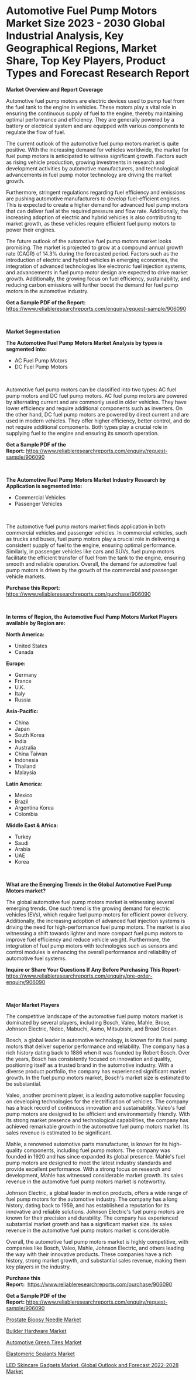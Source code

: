 <p><h1>Automotive Fuel Pump Motors Market Size 2023 - 2030 Global Industrial Analysis, Key Geographical Regions, Market Share, Top Key Players, Product Types and Forecast Research Report</h1></p><p><strong>Market Overview and Report Coverage</strong></p>
<p><p>Automotive fuel pump motors are electric devices used to pump fuel from the fuel tank to the engine in vehicles. These motors play a vital role in ensuring the continuous supply of fuel to the engine, thereby maintaining optimal performance and efficiency. They are generally powered by a battery or electrical system and are equipped with various components to regulate the flow of fuel.</p><p>The current outlook of the automotive fuel pump motors market is quite positive. With the increasing demand for vehicles worldwide, the market for fuel pump motors is anticipated to witness significant growth. Factors such as rising vehicle production, growing investments in research and development activities by automotive manufacturers, and technological advancements in fuel pump motor technology are driving the market growth.</p><p>Furthermore, stringent regulations regarding fuel efficiency and emissions are pushing automotive manufacturers to develop fuel-efficient engines. This is expected to create a higher demand for advanced fuel pump motors that can deliver fuel at the required pressure and flow rate. Additionally, the increasing adoption of electric and hybrid vehicles is also contributing to market growth, as these vehicles require efficient fuel pump motors to power their engines.</p><p>The future outlook of the automotive fuel pump motors market looks promising. The market is projected to grow at a compound annual growth rate (CAGR) of 14.3% during the forecasted period. Factors such as the introduction of electric and hybrid vehicles in emerging economies, the integration of advanced technologies like electronic fuel injection systems, and advancements in fuel pump motor design are expected to drive market growth. Additionally, the growing focus on fuel efficiency, sustainability, and reducing carbon emissions will further boost the demand for fuel pump motors in the automotive industry.</p></p>
<p><strong>Get a Sample PDF of the Report:</strong> <a href="https://www.reliableresearchreports.com/enquiry/request-sample/906090">https://www.reliableresearchreports.com/enquiry/request-sample/906090</a></p>
<p>&nbsp;</p>
<p><strong>Market Segmentation</strong></p>
<p><strong>The Automotive Fuel Pump Motors Market Analysis by types is segmented into:</strong></p>
<p><ul><li>AC Fuel Pump Motors</li><li>DC Fuel Pump Motors</li></ul></p>
<p>&nbsp;</p>
<p><p>Automotive fuel pump motors can be classified into two types: AC fuel pump motors and DC fuel pump motors. AC fuel pump motors are powered by alternating current and are commonly used in older vehicles. They have lower efficiency and require additional components such as inverters. On the other hand, DC fuel pump motors are powered by direct current and are used in modern vehicles. They offer higher efficiency, better control, and do not require additional components. Both types play a crucial role in supplying fuel to the engine and ensuring its smooth operation.</p></p>
<p><strong>Get a Sample PDF of the Report:</strong>&nbsp;<a href="https://www.reliableresearchreports.com/enquiry/request-sample/906090">https://www.reliableresearchreports.com/enquiry/request-sample/906090</a></p>
<p>&nbsp;</p>
<p><strong>The Automotive Fuel Pump Motors Market Industry Research by Application is segmented into:</strong></p>
<p><ul><li>Commercial Vehicles</li><li>Passenger Vehicles</li></ul></p>
<p>&nbsp;</p>
<p><p>The automotive fuel pump motors market finds application in both commercial vehicles and passenger vehicles. In commercial vehicles, such as trucks and buses, fuel pump motors play a crucial role in delivering a consistent supply of fuel to the engine, ensuring optimal performance. Similarly, in passenger vehicles like cars and SUVs, fuel pump motors facilitate the efficient transfer of fuel from the tank to the engine, ensuring smooth and reliable operation. Overall, the demand for automotive fuel pump motors is driven by the growth of the commercial and passenger vehicle markets.</p></p>
<p><strong>Purchase this Report:</strong>&nbsp; <a href="https://www.reliableresearchreports.com/purchase/906090">https://www.reliableresearchreports.com/purchase/906090</a></p>
<p>&nbsp;</p>
<p><strong>In terms of Region, the Automotive Fuel Pump Motors Market Players available by Region are:</strong></p>
<p>
    <p> <strong> North America: </strong>
        <ul>
            <li>United States</li>
            <li>Canada</li>
        </ul>
        </p> 
    <p> <strong> Europe: </strong>
        <ul>
            <li>Germany</li>
            <li>France</li>
            <li>U.K.</li>
            <li>Italy</li>
            <li>Russia</li>
        </ul>
        </p> 
    <p> <strong> Asia-Pacific: </strong>
        <ul>
            <li>China</li>
            <li>Japan</li>
            <li>South Korea</li>
            <li>India</li>
            <li>Australia</li>
            <li>China Taiwan</li>
            <li>Indonesia</li>
            <li>Thailand</li>
            <li>Malaysia</li>
        </ul>
        </p> 
    <p> <strong> Latin America: </strong>
        <ul>
            <li>Mexico</li>
            <li>Brazil</li>
            <li>Argentina Korea</li>
            <li>Colombia</li>
        </ul>
        </p> 
    <p> <strong> Middle East & Africa: </strong>
        <ul>
            <li>Turkey</li>
            <li>Saudi</li>
            <li>Arabia</li>
            <li>UAE</li>
            <li>Korea</li>
        </ul>
    </p>
    </p>
<p>&nbsp;</p>
<p><strong>What are the Emerging Trends in the Global Automotive Fuel Pump Motors market?</strong></p>
<p><p>The global automotive fuel pump motors market is witnessing several emerging trends. One such trend is the growing demand for electric vehicles (EVs), which require fuel pump motors for efficient power delivery. Additionally, the increasing adoption of advanced fuel injection systems is driving the need for high-performance fuel pump motors. The market is also witnessing a shift towards lighter and more compact fuel pump motors to improve fuel efficiency and reduce vehicle weight. Furthermore, the integration of fuel pump motors with technologies such as sensors and control modules is enhancing the overall performance and reliability of automotive fuel systems.</p></p>
<p><strong>Inquire or Share Your Questions If Any Before Purchasing This Report</strong>- <a href="https://www.reliableresearchreports.com/enquiry/pre-order-enquiry/906090">https://www.reliableresearchreports.com/enquiry/pre-order-enquiry/906090</a></p>
<p>&nbsp;</p>
<p><strong>Major Market Players</strong></p>
<p><p>The competitive landscape of the automotive fuel pump motors market is dominated by several players, including Bosch, Valeo, Mahle, Brose, Johnson Electric, Nidec, Mabuchi, Asmo, Mitsubishi, and Broad Ocean.</p><p>Bosch, a global leader in automotive technology, is known for its fuel pump motors that deliver superior performance and reliability. The company has a rich history dating back to 1886 when it was founded by Robert Bosch. Over the years, Bosch has consistently focused on innovation and quality, positioning itself as a trusted brand in the automotive industry. With a diverse product portfolio, the company has experienced significant market growth. In the fuel pump motors market, Bosch's market size is estimated to be substantial.</p><p>Valeo, another prominent player, is a leading automotive supplier focusing on developing technologies for the electrification of vehicles. The company has a track record of continuous innovation and sustainability. Valeo's fuel pump motors are designed to be efficient and environmentally friendly. With its strong market presence and technological capabilities, the company has achieved remarkable growth in the automotive fuel pump motors market. Its sales revenue is estimated to be significant.</p><p>Mahle, a renowned automotive parts manufacturer, is known for its high-quality components, including fuel pump motors. The company was founded in 1920 and has since expanded its global presence. Mahle's fuel pump motors are designed to meet the latest industry standards and provide excellent performance. With a strong focus on research and development, Mahle has witnessed considerable market growth. Its sales revenue in the automotive fuel pump motors market is noteworthy.</p><p>Johnson Electric, a global leader in motion products, offers a wide range of fuel pump motors for the automotive industry. The company has a long history, dating back to 1959, and has established a reputation for its innovative and reliable solutions. Johnson Electric's fuel pump motors are known for their precision and durability. The company has experienced substantial market growth and has a significant market size. Its sales revenue in the automotive fuel pump motors market is considerable.</p><p>Overall, the automotive fuel pump motors market is highly competitive, with companies like Bosch, Valeo, Mahle, Johnson Electric, and others leading the way with their innovative products. These companies have a rich history, strong market growth, and substantial sales revenue, making them key players in the industry.</p></p>
<p><strong>Purchase this Report:</strong>&nbsp;&nbsp;<a href="https://www.reliableresearchreports.com/purchase/906090">https://www.reliableresearchreports.com/purchase/906090</a></p>
<p></p>
<p><strong>Get a Sample PDF of the Report:</strong>&nbsp;<a href="https://www.reliableresearchreports.com/enquiry/request-sample/906090">https://www.reliableresearchreports.com/enquiry/request-sample/906090</a></p>
<p><p><a href="https://www.reportprime.com/prostate-biopsy-needle-r8213">Prostate Biopsy Needle Market</a></p><p><a href="https://www.linkedin.com/pulse/builder-hardware-market-research-report-provides-thorough-utaxe/">Builder Hardware Market</a></p><p><a href="https://medium.com/@soledadroob625/automotive-green-tires-market-size-growth-forecast-2023-2030-516b046e9408">Automotive Green Tires Market</a></p><p><a href="https://www.linkedin.com/pulse/elastomeric-sealants-market-research-report-provides-thorough-s5vge/">Elastomeric Sealants Market</a></p><p><a href="https://issuu.com/reportprime-2/docs/led-skincare-gadgets-market-global-outlook-and-for?fr=xKAE9_zU1NQ">LED Skincare Gadgets Market, Global Outlook and Forecast 2022-2028 Market</a></p></p>